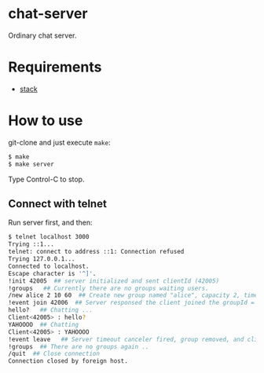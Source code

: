 chat-server
================

Ordinary chat server.


Requirements
================

* [stack](https://github.com/commercialhaskell/stack/wiki/Downloads)


How to use
================

git-clone and just execute `make`:

```bash
$ make
$ make server
```

Type Control-C to stop.


## Connect with telnet

Run server first, and then:

```bash
$ telnet localhost 3000
Trying ::1...
telnet: connect to address ::1: Connection refused
Trying 127.0.0.1...
Connected to localhost.
Escape character is '^]'.
!init 42005  ## server initialized and sent clientId (42005)
!groups   ## Currently there are no groups waiting users.
/new alice 2 10 60  ## Create new group named "alice", capacity 2, timeout 10sec, playtime 60sec
!event join 42006  ## Server responsed the client joined the groupId = 42006
hello?   ## Chatting ...
Client<42005> : hello?
YAHOOOO  ## Chatting
Client<42005> : YAHOOOO
!event leave   ## Server timeout canceler fired, group removed, and client got kicked.
!groups  ## There are no groups again ..
/quit  ## Close connection
Connection closed by foreign host.
```
